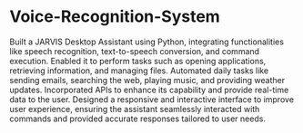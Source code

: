 # Voice-Recognition-System
Built a JARVIS Desktop Assistant using Python, integrating functionalities like speech recognition, text-to-speech 
conversion, and command execution. Enabled it to perform tasks such as opening applications, retrieving information, 
and managing files. 
Automated daily tasks like sending emails, searching the web, playing music, and providing weather updates. 
Incorporated APIs to enhance its capability and provide real-time data to the user.
Designed a responsive and interactive interface to improve user experience, ensuring the assistant seamlessly 
interacted with commands and provided accurate responses tailored to user needs.
